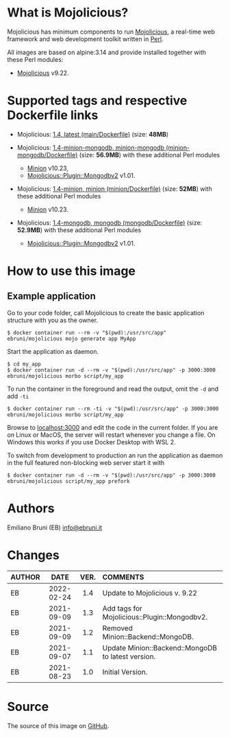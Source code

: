 <!-- this file is generated via docker-builder, do not edit it directly -->


# What is Mojolicious?

Mojolicious has minimum components to run [Mojolicious](https://mojolicious.org), a real-time web framework and web development toolkit written in [Perl](https://www.perl.org).

All images are based on alpine:3.14 and provide installed together with these Perl modules:

* [Mojolicious](https://metacpan.org/pod/Mojolicious) v9.22.

# Supported tags and respective Dockerfile links

* Mojolicious: [1.4, latest (main/Dockerfile)](https://github.com/EmilianoBruni/docker-mojolicious/blob/master/main/Dockerfile) (size: **48MB**)

* Mojolicious: [1.4-minion-mongodb, minion-mongodb (minion-mongodb/Dockerfile)](https://github.com/EmilianoBruni/docker-mojolicious/blob/master/minion-mongodb/Dockerfile) (size: **56.9MB**) with these additional Perl modules

	* [Minion](https://metacpan.org/pod/Minion) v10.23,
	* [Mojolicious::Plugin::Mongodbv2](https://metacpan.org/pod/Mojolicious::Plugin::Mongodbv2) v1.01.
* Mojolicious: [1.4-minion, minion (minion/Dockerfile)](https://github.com/EmilianoBruni/docker-mojolicious/blob/master/minion/Dockerfile) (size: **52MB**) with these additional Perl modules

	* [Minion](https://metacpan.org/pod/Minion) v10.23.
* Mojolicious: [1.4-mongodb, mongodb (mongodb/Dockerfile)](https://github.com/EmilianoBruni/docker-mojolicious/blob/master/mongodb/Dockerfile) (size: **52.9MB**) with these additional Perl modules

	* [Mojolicious::Plugin::Mongodbv2](https://metacpan.org/pod/Mojolicious::Plugin::Mongodbv2) v1.01.

# How to use this image

## Example application

Go to your code folder, call Mojolicious to create the basic application
structure with you as the owner.

    $ docker container run --rm -v "$(pwd):/usr/src/app" ebruni/mojolicious mojo generate app MyApp

Start the application as daemon.

    $ cd my_app
    $ docker container run -d --rm -v "$(pwd):/usr/src/app" -p 3000:3000 ebruni/mojolicious morbo script/my_app

To run the container in the foreground and read the output, omit the `-d` and add `-ti`

    $ docker container run --rm -ti -v "$(pwd):/usr/src/app" -p 3000:3000 ebruni/mojolicious morbo script/my_app

Browse to [localhost:3000](http://localhost:3000) and edit the code in the
current folder. If you are on Linux or MacOS, the server will restart whenever
you change a file. On Windows this works if you use Docker Desktop with WSL 2.

To switch from development to production an run the application as daemon in
the full featured non-blocking web server start it with

    $ docker container run -d --rm -v "$(pwd):/usr/src/app" -p 3000:3000 ebruni/mojolicious script/my_app prefork

# Authors

Emiliano Bruni (EB) <info@ebruni.it>

# Changes

| AUTHOR | DATE | VER. | COMMENTS |
|:---|:---:|:---:|:---|
| EB | 2022-02-24 | 1.4 | Update to Mojolicious v. 9.22 |
| EB | 2021-09-09 | 1.3 | Add tags for Mojolicious::Plugin::Mongodbv2. |
| EB | 2021-09-09 | 1.2 | Removed Minion::Backend::MongoDB. |
| EB | 2021-09-07 | 1.1 | Update Minion::Backend::MongoDB to latest version. |
| EB | 2021-08-23 | 1.0 | Initial Version. |

# Source

The source of this image on [GitHub](https://github.com/EmilianoBruni/docker-mojolicious).
